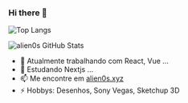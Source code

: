 ### Hi there 👋

![Top Langs](https://github-readme-stats.vercel.app/api/top-langs/?username=alien0s&show_icons=true&theme=algolia&locale=pt-BR&border_radius=4&hide_border=true&layout=compact&card_width=245&langs_count=9)

![alien0s GitHub Stats](https://github-readme-stats.vercel.app/api?username=alien0s&show_icons=true&show=contribs,prs&theme=algolia&locale=pt-BR&border_radius=4&hide_border=true&count_private=true)

- 🔭 Atualmente trabalhando com React, Vue ...
- 🌱 Estudando Nextjs ...
- 📫 Me encontre em [alien0s.xyz](https://alien0s.xyz)
- ⚡ Hobbys: Desenhos, Sony Vegas, Sketchup 3D
